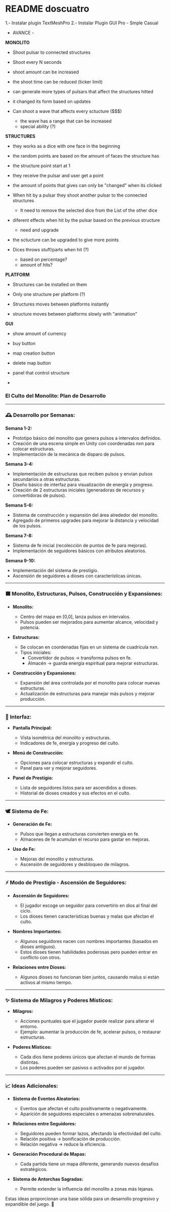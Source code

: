# README doscuatro

1.- Instalar plugin TextMeshPro
2.- Instalar Plugin GUI Pro - Smple Casual

- AVANCE -

**MONOLITO**
  - Shoot pulsar to connected structures
  - Shoot every N seconds
  - shoot amount can be increased
  - the shoot time can be reduced (ticker limit)

  - can generate more types of pulsars that affect the structures hitted
  - it changed its form based on updates
  - Can shoot a wave that affects every sctucture ($$$)
      - the wave has a range that can be increased
      - special ability (?)  

**STRUCTURES**
  - they works as a dice with one face in the beginning
  - the random points are based on the amount of faces the structure has
  - the structure point start at 1
  - they receive the pulsar and user get a point
  - the amount of points that gives can only be "changed" when its clicked
  - When hit by a pulsar they shoot another pulsar to the connected structures
    - It need to remove the selected dice from the List of the other dice

  - diferent effects when hit by the pulsar based on the previous structure
      - need and upgrade
  - the sctucture can be upgraded to give more points
  - Dices throws stuff/parts when hit (?) 
      - based on percentage?
      - amount of hits?

**PLATFORM**
  - Structures can be installed on them
  - Only one structure per platform (?)
  - Structures moves between platforms instantly 

  - structure moves between platforms slowly with "animation"

**GUI**
  - show amount of currency
  - buy button
  - map creation button
  - delete map button

  - panel that control structure
  - 



### **El Culto del Monolito: Plan de Desarrollo**

---

### 🕰️ **Desarrollo por Semanas:**

**Semana 1-2:**  
- Prototipo básico del monolito que genera pulsos a intervalos definidos.  
- Creación de una escena simple en Unity con coordenadas nxn para colocar estructuras.  
- Implementación de la mecánica de disparo de pulsos.  

**Semana 3-4:**  
- Implementación de estructuras que reciben pulsos y envían pulsos secundarios a otras estructuras.  
- Diseño básico de interfaz para visualización de energía y progreso.  
- Creación de 2 estructuras iniciales (generadoras de recursos y convertidoras de pulsos).  

**Semana 5-6:**  
- Sistema de construcción y expansión del área alrededor del monolito.  
- Agregado de primeros upgrades para mejorar la distancia y velocidad de los pulsos.  

**Semana 7-8:**  
- Sistema de fe inicial (recolección de puntos de fe para mejoras).  
- Implementación de seguidores básicos con atributos aleatorios.  

**Semana 9-10:**  
- Implementación del sistema de prestigio.  
- Ascensión de seguidores a dioses con características únicas.  

---

### 🟦 **Monolito, Estructuras, Pulsos, Construcción y Expansiones:**

- **Monolito:**  
  - Centro del mapa en [0,0], lanza pulsos en intervalos.  
  - Pulsos pueden ser mejorados para aumentar alcance, velocidad y potencia.  

- **Estructuras:**  
  - Se colocan en coordenadas fijas en un sistema de cuadrícula nxn.  
  - Tipos iniciales:
    - Convertidor de pulsos → transforma pulsos en fe.  
    - Almacén → guarda energía espiritual para mejorar estructuras.  

- **Construcción y Expansiones:**  
  - Expansión del área controlada por el monolito para colocar nuevas estructuras.  
  - Actualización de estructuras para manejar más pulsos y mejorar producción.  

---

### 🎨 **Interfaz:**

- **Pantalla Principal:**  
  - Vista isométrica del monolito y estructuras.  
  - Indicadores de fe, energía y progreso del culto.  

- **Menú de Construcción:**  
  - Opciones para colocar estructuras y expandir el culto.  
  - Panel para ver y mejorar seguidores.  

- **Panel de Prestigio:**  
  - Lista de seguidores listos para ser ascendidos a dioses.  
  - Historial de dioses creados y sus efectos en el culto.  

---

### 🕊️ **Sistema de Fe:**

- **Generación de Fe:**  
  - Pulsos que llegan a estructuras convierten energía en fe.  
  - Almacenes de fe acumulan el recurso para gastar en mejoras.  

- **Uso de Fe:**  
  - Mejoras del monolito y estructuras.  
  - Ascensión de seguidores y desbloqueo de milagros.  

---

### ⚡ **Modo de Prestigio - Ascensión de Seguidores:**

- **Ascensión de Seguidores:**  
  - El jugador escoge un seguidor para convertirlo en dios al final del ciclo.  
  - Los dioses tienen características buenas y malas que afectan el culto.  

- **Nombres Importantes:**  
  - Algunos seguidores nacen con nombres importantes (basados en dioses antiguos).  
  - Estos dioses tienen habilidades poderosas pero pueden entrar en conflicto con otros.  

- **Relaciones entre Dioses:**  
  - Algunos dioses no funcionan bien juntos, causando malus si están activos al mismo tiempo.  

---

### ✨ **Sistema de Milagros y Poderes Místicos:**

- **Milagros:**  
  - Acciones puntuales que el jugador puede realizar para alterar el entorno.  
  - Ejemplo: aumentar la producción de fe, acelerar pulsos, o restaurar estructuras.  

- **Poderes Místicos:**  
  - Cada dios tiene poderes únicos que afectan el mundo de formas distintas.  
  - Los poderes pueden ser pasivos o activados por el jugador.  

---

### 📈 **Ideas Adicionales:**

- **Sistema de Eventos Aleatorios:**  
  - Eventos que afectan el culto positivamente o negativamente.  
  - Aparición de seguidores especiales o amenazas sobrenaturales.  

- **Relaciones entre Seguidores:**  
  - Seguidores pueden formar lazos, afectando la efectividad del culto.  
  - Relación positiva → bonificación de producción.  
  - Relación negativa → reduce la eficiencia.  

- **Generación Procedural de Mapas:**  
  - Cada partida tiene un mapa diferente, generando nuevos desafíos estratégicos.  

- **Sistema de Antorchas Sagradas:**  
  - Permite extender la influencia del monolito a zonas más lejanas.  

Estas ideas proporcionan una base sólida para un desarrollo progresivo y expandible del juego. 🚀